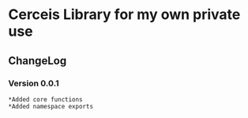 # Cerceis Library for my own private use

## ChangeLog
### Version 0.0.1
    *Added core functions
    *Added namespace exports
